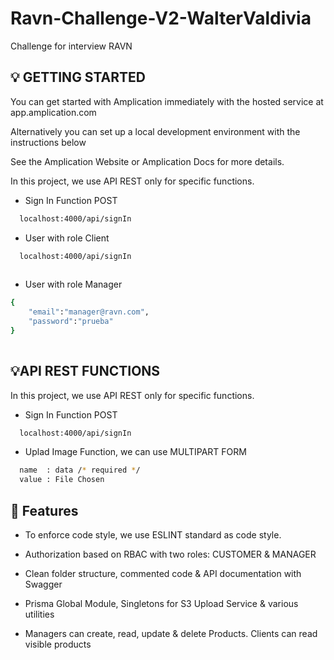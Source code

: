 # Ravn-Challenge-V2-WalterValdivia

Challenge for interview RAVN


## 💡 GETTING STARTED

You can get started with Amplication immediately with the hosted service at app.amplication.com

Alternatively you can set up a local development environment with the instructions below

See the Amplication Website or Amplication Docs for more details.

In this project, we use API REST only for specific functions.

* Sign In Function POST
```bash
  localhost:4000/api/signIn
```

* User with role Client
```bash
  localhost:4000/api/signIn
      
```

* User with role Manager
```bash
{
	"email":"manager@ravn.com",
	"password":"prueba"
}
  
```
## 💡API REST FUNCTIONS

In this project, we use API REST only for specific functions.

* Sign In Function POST
```bash
  localhost:4000/api/signIn
```

* Uplad Image Function, we can use MULTIPART FORM 
```bash
  name  : data /* required */
  value : File Chosen
```

## 🌟 Features

- To enforce code style, we use ESLINT standard as code style.

- Authorization based on RBAC with two roles: CUSTOMER & MANAGER
- Clean folder structure, commented code & API documentation with Swagger
- Prisma Global Module, Singletons for S3 Upload Service & various utilities
- Managers can create, read, update & delete Products. Clients can read visible products

